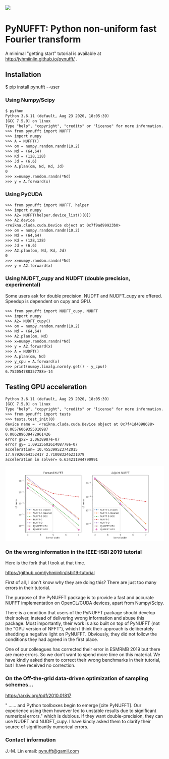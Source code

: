 ![](g5738.jpeg)
# PyNUFFT: Python non-uniform fast Fourier transform

A minimal "getting start" tutorial is available at http://jyhmiinlin.github.io/pynufft/ .

## Installation

$ pip install pynufft --user


### Using Numpy/Scipy

```
$ python
Python 3.6.11 (default, Aug 23 2020, 18:05:39) 
[GCC 7.5.0] on linux
Type "help", "copyright", "credits" or "license" for more information.
>>> from pynufft import NUFFT
>>> import numpy
>>> A = NUFFT()
>>> om = numpy.random.randn(10,2)
>>> Nd = (64,64)
>>> Kd = (128,128)
>>> Jd = (6,6)
>>> A.plan(om, Nd, Kd, Jd)
0
>>> x=numpy.random.randn(*Nd)
>>> y = A.forward(x)
```

### Using PyCUDA

```
>>> from pynufft import NUFFT, helper
>>> import numpy
>>> A2= NUFFT(helper.device_list()[0])
>>> A2.device
<reikna.cluda.cuda.Device object at 0x7f9ad99923b0>
>>> om = numpy.random.randn(10,2)
>>> Nd = (64,64)
>>> Kd = (128,128)
>>> Jd = (6,6)
>>> A2.plan(om, Nd, Kd, Jd)
0
>>> x=numpy.random.randn(*Nd)
>>> y = A2.forward(x)
```

### Using NUDFT_cupy and NUDFT (double precision, experimental)

Some users ask for double precision. 
NUDFT and NUDFT_cupy are offered.
Speedup is dependent on cupy and GPU.  


```
>>> from pynufft import NUDFT_cupy, NUDFT
>>> import numpy
>>> A2= NUDFT_cupy()
>>> om = numpy.random.randn(10,2)
>>> Nd = (64,64)
>>> A2.plan(om, Nd)
>>> x=numpy.random.randn(*Nd)
>>> y = A2.forward(x)
>>> A = NUDFT()
>>> A.plan(om, Nd)
>>> y_cpu = A.forward(x)
>>> print(numpy.linalg.norm(y.get() - y_cpu))
6.752054788357788e-14
```


## Testing GPU acceleration

```
Python 3.6.11 (default, Aug 23 2020, 18:05:39) 
[GCC 7.5.0] on linux
Type "help", "copyright", "credits" or "license" for more information.
>>> from pynufft import tests
>>> tests.test_init(0)
device name =  <reikna.cluda.cuda.Device object at 0x7f41d4098688>
0.06576069355010987
0.006289639472961426
error gx2= 2.0638987e-07
error gy= 1.0912560261408778e-07
acceleration= 10.455399523742015
17.97926664352417 2.710083246231079
acceleration in solver= 6.634211944790991
```

![](Figure_1.png)

### On the wrong information in the IEEE-ISBI 2019 tutorial

Here is the fork that I took at that time. 

https://github.com/jyhmiinlin/isbi19-tutorial

First of all, I don't know why they are doing this? There are just too many errors in their tutorial.  

The purpose of the PyNUFFT package is to provide a fast and accurate NUFFT implementation on OpenCL/CUDA devices, apart from Numpy/Scipy. 

There is a condition that users of the PyNUFFT package should develop their solver, instead of delivering wrong information and abuse this package. Most importantly, their work is also built on top of PyNUFFT (not the "GPU version of NFFT"), which I think their approach is deliberately shedding a negative light on PyNUFFT. Obviously, they did not follow the conditions they had agreed in the first place. 
        
One of our colleagues has corrected their error in ESMRMB 2019  but there are more errors. So we don't want to spend more time on this material. We have kindly asked them to correct their wrong benchmarks in their tutorial, but I have received no correction. 



### On the Off-the-grid data-driven optimization of sampling schemes...

https://arxiv.org/pdf/2010.01817

" ...... and Python toolboxes begin to emerge [cite PyNUFFT]. Our experience using them however led to unstable results due to significant numerical errors."
which is dubious. If they want double-precision, they can use NUDFT and NUDFT_cupy. I have kindly asked them to clarify their source of significantly numerical errors.  


### Contact information
J.-M. Lin
email: pynufft@gamil.com

